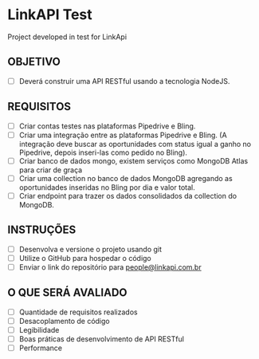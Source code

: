 # LinkAPI Test

Project developed in test for LinkApi

## OBJETIVO

- [ ] Deverá construir uma API RESTful usando a tecnologia NodeJS.

## REQUISITOS

- [ ] Criar contas testes nas plataformas Pipedrive e Bling.
- [ ] Criar uma integração entre as plataformas Pipedrive e Bling. (A integração deve buscar as oportunidades com status igual a ganho no Pipedrive, depois inseri-las como pedido no Bling).
- [ ] Criar banco de dados mongo, existem serviços como MongoDB Atlas para criar de graça
- [ ] Criar uma collection no banco de dados MongoDB agregando as oportunidades inseridas no Bling por dia e valor total.
- [ ] Criar endpoint para trazer os dados consolidados da collection do MongoDB.

## INSTRUÇÕES

- [ ] Desenvolva e versione o projeto usando git
- [ ] Utilize o GitHub para hospedar o código
- [ ] Enviar o link do repositório para people@linkapi.com.br

## O QUE SERÁ AVALIADO

- [ ] Quantidade de requisitos realizados
- [ ] Desacoplamento de código
- [ ] Legibilidade
- [ ] Boas práticas de desenvolvimento de API RESTful
- [ ] Performance
